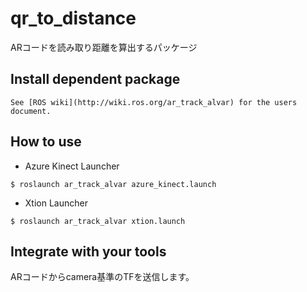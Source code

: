 # qr_to_distance

ARコードを読み取り距離を算出するパッケージ

## Install dependent package
```
See [ROS wiki](http://wiki.ros.org/ar_track_alvar) for the users document. 

```
## How to use 
- Azure Kinect Launcher
```
$ roslaunch ar_track_alvar azure_kinect.launch
```
- Xtion Launcher 
```
$ roslaunch ar_track_alvar xtion.launch
```


## Integrate with your tools
ARコードからcamera基準のTFを送信します。
